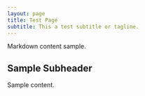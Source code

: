 ```yaml
---
layout: page
title: Test Page
subtitle: This a test subtitle or tagline.
---
```


Markdown content sample.

## Sample Subheader

Sample content.